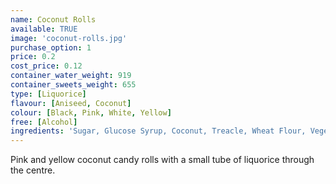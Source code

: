 ```yaml
---
name: Coconut Rolls
available: TRUE
image: 'coconut-rolls.jpg'
purchase_option: 1
price: 0.2
cost_price: 0.12
container_water_weight: 919
container_sweets_weight: 655
type: [Liquorice]
flavour: [Aniseed, Coconut]
colour: [Black, Pink, White, Yellow]
free: [Alcohol]
ingredients: 'Sugar, Glucose Syrup, Coconut, Treacle, Wheat Flour, Vegetable Oil, Humectant (Glycerol) Gelatine, Liquorice Extract, Cocoa Powder. Flavours: Apple Juice Concentrate, Hibiscus, Spinach, Nettle'
---
```

Pink and yellow coconut candy rolls with a small tube of liquorice through the centre.